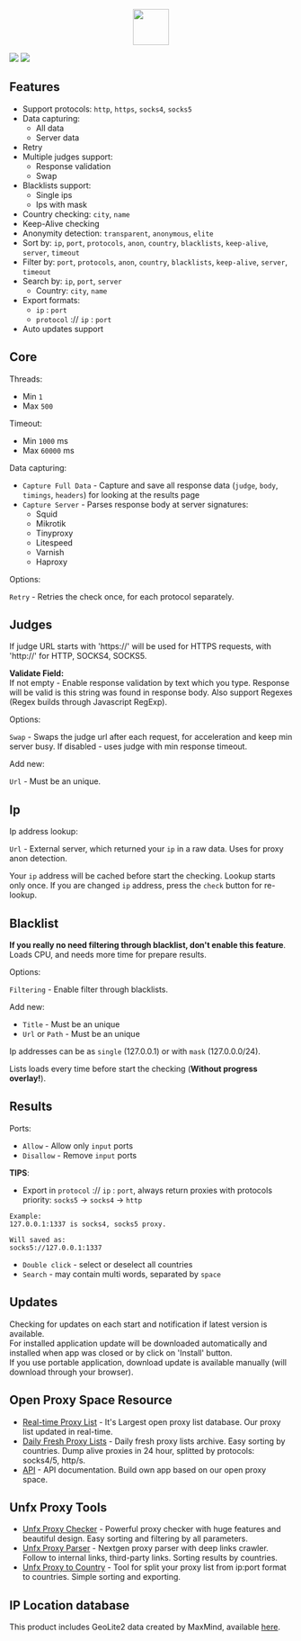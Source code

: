 <p align="center">
    <img width="64px" src="https://i.ibb.co/pyQn5sJ/rocket-ship.png">
</p>

![](https://i.ibb.co/yP9q1Tt/0.png)
![](https://i.ibb.co/f02WP2H/3.png)

## Features
- Support protocols: `http`, `https`, `socks4`, `socks5`
- Data capturing:
  - All data
  - Server data
- Retry
- Multiple judges support:
  - Response validation
  - Swap
- Blacklists support:
  - Single ips
  - Ips with mask
- Country checking: `city`, `name`
- Keep-Alive checking
- Anonymity detection: `transparent`, `anonymous`, `elite`
- Sort by: `ip`, `port`, `protocols`, `anon`, `country`, `blacklists`, `keep-alive`, `server`, `timeout`
- Filter by: `port`, `protocols`, `anon`, `country`, `blacklists`, `keep-alive`, `server`, `timeout`
- Search by: `ip`, `port`, `server`
  - Country: `city`, `name`
- Export formats:
  - `ip` : `port`
  - `protocol` :// `ip` : `port`
- Auto updates support

## Core
Threads:
- Min `1`
- Max `500`

Timeout:
- Min `1000` ms
- Max `60000` ms

Data capturing:
- `Capture Full Data` - Capture and save all response data (`judge`, `body`, `timings`, `headers`) for looking at the results page
- `Capture Server` - Parses response body at server signatures:
  - Squid
  - Mikrotik
  - Tinyproxy
  - Litespeed
  - Varnish
  - Haproxy

Options:

`Retry` - Retries the check once, for each protocol separately.

## Judges
If judge URL starts with 'https://' will be used for HTTPS requests, with 'http://' for HTTP, SOCKS4, SOCKS5. 

**Validate Field:**  
If not empty - Enable response validation by text which you type. Response will be valid is this string was found in response body. Also support Regexes (Regex builds through Javascript RegExp).

Options:

`Swap` - Swaps the judge url after each request, for acceleration and keep min server busy. If disabled - uses judge with min response timeout.

Add new:

`Url` - Must be an unique.

## Ip
Ip address lookup:

`Url` - External server, which returned your `ip` in a raw data. Uses for proxy anon detection.

Your `ip` address will be cached before start the checking. Lookup starts only once. If you are changed `ip` address, press the `check` button for re-lookup.

## Blacklist
**If you really no need filtering through blacklist, don't enable this feature**. Loads CPU, and needs more time for prepare results.

Options:

`Filtering` - Enable filter through blacklists.

Add new:
- `Title` - Must be an unique
- `Url` or `Path` - Must be an unique

Ip addresses can be as `single` (127.0.0.1) or with `mask` (127.0.0.0/24).

Lists loads every time before start the checking (**Without progress overlay!**).

## Results
Ports:
- `Allow` - Allow only `input` ports
- `Disallow` - Remove `input` ports

**TIPS**:
- Export in `protocol` :// `ip` : `port`, always return proxies with protocols priority:
`socks5` -> `socks4` -> `http`
```
Example:
127.0.0.1:1337 is socks4, socks5 proxy.

Will saved as:
socks5://127.0.0.1:1337
```
- `Double click` - select or deselect all countries
- `Search` - may contain multi words, separated by `space`

## Updates
Checking for updates on each start and notification if latest version is available.  
For installed application update will be downloaded automatically and installed when app was closed or by click on 'Install' button.  
If you use portable application, download update is available manually (will download through your browser).

## Open Proxy Space Resource
- [Real-time Proxy List](https://openproxy.space) - It's Largest open proxy list database. Our proxy list updated in real-time.
- [Daily Fresh Proxy Lists](https://openproxy.space/lists/) - Daily fresh proxy lists archive. Easy sorting by countries. Dump alive proxies in 24 hour, splitted by protocols: socks4/5, http/s.
- [API](https://openproxy.space/api) - API documentation. Build own app based on our open proxy space.

## Unfx Proxy Tools
- [Unfx Proxy Checker](https://openproxy.space/software/proxy-checker) - Powerful proxy checker with huge features and beautiful design. Easy sorting and filtering by all parameters.
- [Unfx Proxy Parser](https://openproxy.space/software/proxy-parser) - Nextgen proxy parser with deep links crawler. Follow to internal links, third-party links. Sorting results by countries.
- [Unfx Proxy to Country](https://openproxy.space/software/proxy-to-country) - Tool for split your proxy list from ip:port format to countries. Simple sorting and exporting.

## IP Location database
This product includes GeoLite2 data created by MaxMind, available [here](https://dev.maxmind.com/geoip/geoip2/geolite2/).
